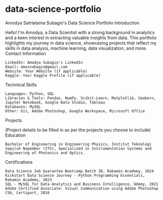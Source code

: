 # data-science-portfolio

Amodya Satriatama Subagio's Data Science Portfolio
Introduction

Hello! I'm Amodya, a Data Scientist with a strong background in analytics and a keen interest in extracting valuable insights from data. This portfolio highlights my journey in data science, showcasing projects that reflect my skills in data analysis, machine learning, data visualization, and more.
Contact Information

    LinkedIn: Amodya Subagio's LinkedIn
    Email: amossubagio@gmail.com
    Website: Your Website (if applicable)
    Kaggle: Your Kaggle Profile (if applicable)

Technical Skills

    Languages: Python, SQL
    Libraries & Tools: Pandas, NumPy, Scikit-Learn, Matplotlib, Seaborn, Jupyter Notebook, Google Data Studio, Tableau
    Databases: MySQL
    Other: Git, Adobe Photoshop, Google Workspace, Microsoft Office

Projects

(Project details to be filled in as per the projects you choose to include)
Education

    Bachelor of Engineering in Engineering Physics, Institut Teknologi Sepuluh Nopember (ITS), Specialized in Instrumentation Systems and Engineering of Photonics and Optics.

Certifications

    Data Science Job Guarantee Bootcamp Batch 38, Rakamin Academy, 2024
    Kickstart Data Science Journey - Python Programming Essentials, Rakamin Academy, 2023
    SQL - MySQL for Data Analytics and Business Intelligence, Udemy, 2021
    Adobe Certified Associate: Visual Communication using Adobe Photoshop CS6, Certiport, 2016
